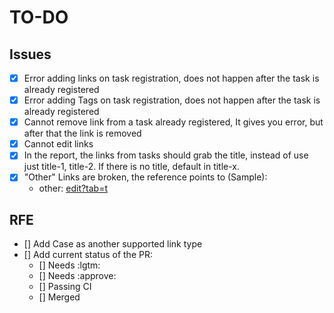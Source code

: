 # TO-DO


## Issues
- [x] Error adding links on task registration, does not happen after the task is already registered
- [x] Error adding Tags on task registration, does not happen after the task is already registered
- [x] Cannot remove link from a task already registered, It gives you error, but after that the link is removed
- [x] Cannot edit links
- [x] In the report, the links from tasks should grab the title, instead of use just title-1, title-2. If there is no title, default in title-x.
- [x] "Other" Links are broken, the reference points to (Sample):
    - other: [edit?tab=t](https://docs.google.com/document/1hkqO0QyZGBpE3_EJORLq2GN4xzf335geNvjpnLAZmuE/edit?tab=t.0#bookmark=id.sa5i1jqayfye)

## RFE
- [] Add Case as another supported link type
- [] Add current status of the PR:
    - [] Needs :lgtm:
    - [] Needs :approve:
    - [] Passing CI
    - [] Merged
